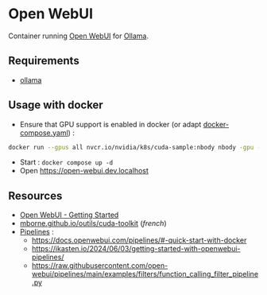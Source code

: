 # Open WebUI

Container running [Open WebUI](https://github.com/open-webui/open-webui?tab=readme-ov-file#open-webui-formerly-ollama-webui-) for [Ollama](../ollama/README.md).

## Requirements

* [ollama](../ollama/README.md)

## Usage with docker

* Ensure that GPU support is enabled in docker (or adapt [docker-compose.yaml](docker-compose.yaml)) :

```bash
docker run --gpus all nvcr.io/nvidia/k8s/cuda-sample:nbody nbody -gpu -benchmark
```

* Start : `docker compose up -d`
* Open https://open-webui.dev.localhost


## Resources

* [Open WebUI - Getting Started](https://docs.openwebui.com/getting-started/)
* [mborne.github.io/outils/cuda-toolkit](https://mborne.github.io/outils/cuda-toolkit) (*french*)
* [Pipelines](https://docs.openwebui.com/pipelines) :
  * https://docs.openwebui.com/pipelines/#-quick-start-with-docker
  * https://ikasten.io/2024/06/03/getting-started-with-openwebui-pipelines/
  * https://raw.githubusercontent.com/open-webui/pipelines/main/examples/filters/function_calling_filter_pipeline.py

